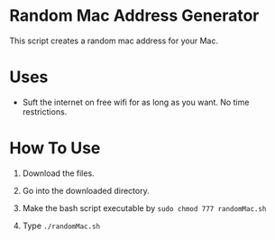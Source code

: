 # Random Mac Address Generator

This script creates a random mac address for your Mac.

# Uses

* Suft the internet on free wifi for as long as you want. No time restrictions.

# How To Use

1. Download the files.

2. Go into the downloaded directory.

3. Make the bash script executable by `sudo chmod 777 randomMac.sh`

4. Type `./randomMac.sh`